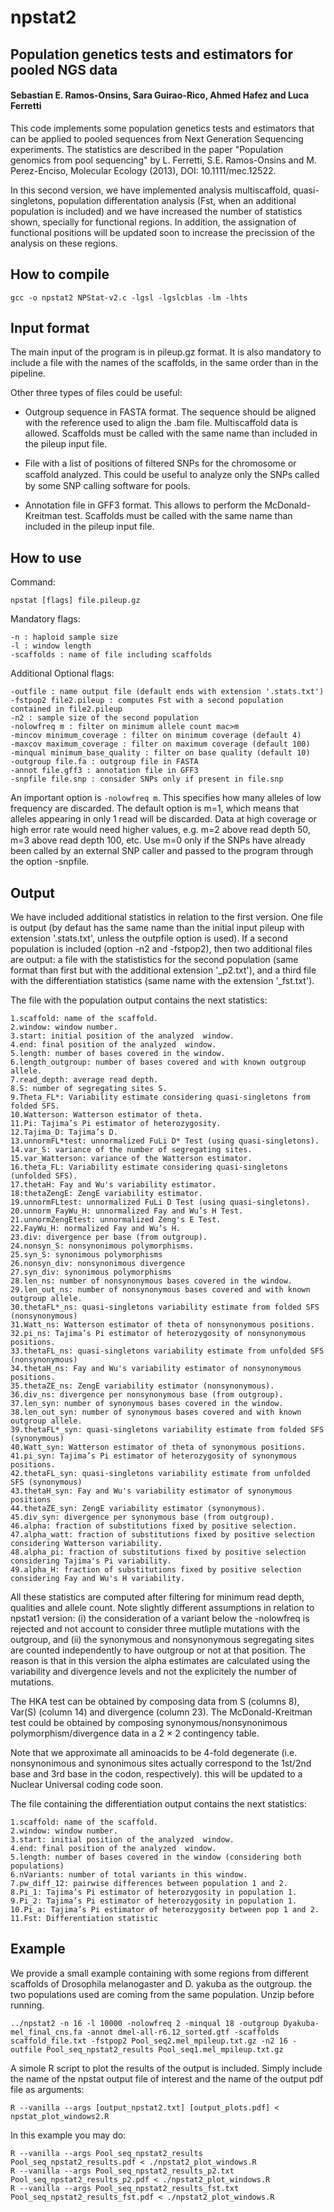 # npstat2

## Population genetics tests and estimators for pooled NGS data

#### Sebastian E. Ramos-Onsins, Sara Guirao-Rico, Ahmed Hafez and Luca Ferretti

This code implements some population genetics tests and estimators that can be applied to pooled sequences from Next Generation Sequencing experiments. The statistics are described in the paper "Population genomics from pool sequencing" by L. Ferretti, S.E. Ramos-Onsins and M. Perez-Enciso, Molecular Ecology (2013), DOI: 10.1111/mec.12522.

In this second version, we have implemented analysis multiscaffold, quasi-singletons, population differentation analysis (Fst, when an additional population is included) and we have increased the number of statistics shown, specially for functional regions. In addition, the assignation of functional positions will be updated soon to increase the precission of the analysis on these regions.

## How to compile

	gcc -o npstat2 NPStat-v2.c -lgsl -lgslcblas -lm -lhts
	
## Input format

The main input of the program is in pileup.gz format. It is also mandatory to include a file with the names of the scaffolds, in the same order than in the pipeline.

Other three types of files could be useful:

- Outgroup sequence in FASTA format. The sequence should be aligned with the reference used to align the .bam file. Multiscaffold data is allowed. Scaffolds must be called with the same name than included in the pileup input file. 

- File with a list of positions of filtered SNPs for the chromosome or scaﬀold analyzed. This could be useful to analyze only the SNPs called by some SNP calling software for pools.

- Annotation file in GFF3 format. This allows to perform the McDonald-Kreitman test. Scaffolds must be called with the same name than included in the pileup input file. 

## How to use

Command:

	npstat [flags] file.pileup.gz
	    
Mandatory flags:

    -n : haploid sample size
    -l : window length
    -scaffolds : name of file including scaffolds   
 
 Additional Optional flags:
   
    -outfile : name output file (default ends with extension '.stats.txt')
    -fstpop2 file2.pileup : computes Fst with a second population contained in file2.pileup
    -n2 : sample size of the second population
    -nolowfreq m : filter on minimum allele count mac>m
    -mincov minimum_coverage : filter on minimum coverage (default 4)
    -maxcov maximum_coverage : filter on maximum coverage (default 100)
    -minqual minimum_base_quality : filter on base quality (default 10)
    -outgroup file.fa : outgroup file in FASTA
    -annot file.gff3 : annotation file in GFF3
    -snpfile file.snp : consider SNPs only if present in file.snp

An important option is `-nolowfreq m`. This specifies how many alleles of
low frequency are discarded. The default option is m=1, which means that
alleles appearing in only 1 read will be discarded. Data at high coverage or
high error rate would need higher values, e.g. m=2 above read depth 50,
m=3 above read depth 100, etc. Use m=0 only if the SNPs have already
been called by an external SNP caller and passed to the program through
the option -snpfile.

## Output

We have included additional statistics in relation to the first version. One file is output (by defaut has the same name than the initial input pileup with extension '.stats.txt', unless the outpfile option is used). If a second population is included (option -n2 and -fstpop2), then two additional files are output: a file with the statististics for the second population (same format than first but with the additional extension '\_p2.txt'), and a third file with the differentiation statistics (same name with the extension '\_fst.txt').

The file with the population output contains the next statistics:

	1.scaffold: name of the scaffold.
	2.window: window number.
	3.start: initial position of the analyzed  window.
	4.end: final position of the analyzed  window.
	5.length: number of bases covered in the window.
	6.length_outgroup: number of bases covered and with known outgroup allele.
	7.read_depth: average read depth.
	8.S: number of segregating sites S.
	9.Theta_FL*: Variability estimate considering quasi-singletons from folded SFS.
	10.Watterson: Watterson estimator of theta.
	11.Pi: Tajima’s Pi estimator of heterozygosity.
	12.Tajima_D: Tajima’s D.
	13.unnormFL*test: unnormalized FuLi D* Test (using quasi-singletons). 
	14.var_S: variance of the number of segregating sites.
	15.var_Watterson: variance of the Watterson estimator.
	16.theta_FL: Variability estimate considering quasi-singletons (unfolded SFS). 
	17.thetaH: Fay and Wu's variability estimator.
	18:thetaZengE: ZengE variability estimator.
	19.unnormFLtest: unnormalized FuLi D Test (using quasi-singletons).
	20.unnorm_FayWu_H: unnormalized Fay and Wu’s H Test.
	21.unnormZengEtest: unnormalized Zeng's E Test.
	22.FayWu_H: normalized Fay and Wu’s H.
	23.div: divergence per base (from outgroup). 
	24.nonsyn_S: nonsynonimous polymorphisms.
	25.syn_S: synonimous polymorphisms
	26.nonsyn_div: nonsynonimous divergence
	27.syn_div: synonimous polymorphisms
	28.len_ns: number of nonsynonymous bases covered in the window.
	29.len_out_ns: number of nonsynonymous bases covered and with known outgroup allele.
	30.thetaFL*_ns: quasi-singletons variability estimate from folded SFS (nonsynonymous) 
	31.Watt_ns: Watterson estimator of theta of nonsynonymous positions.
	32.pi_ns: Tajima’s Pi estimator of heterozygosity of nonsynonymous positions.
	33.thetaFL_ns: quasi-singletons variability estimate from unfolded SFS (nonsynonymous)
	34.thetaH_ns: Fay and Wu's variability estimator of nonsynonymous positions.
	35.thetaZE_ns: ZengE variability estimator (nonsynonymous).
	36.div_ns: divergence per nonsynonymous base (from outgroup).
	37.len_syn: number of synonymous bases covered in the window.
	38.len_out_syn: number of synonymous bases covered and with known outgroup allele. 
	39.thetaFL*_syn: quasi-singletons variability estimate from folded SFS (synonymous) 
	40.Watt_syn: Watterson estimator of theta of synonymous positions.
	41.pi_syn: Tajima’s Pi estimator of heterozygosity of synonymous positions.
	42.thetaFL_syn: quasi-singletons variability estimate from unfolded SFS (synonymous)
	43.thetaH_syn: Fay and Wu's variability estimator of synonymous positions
	44.thetaZE_syn: ZengE variability estimator (synonymous).
	45.div_syn: divergence per synonymous base (from outgroup).
	46.alpha: fraction of substitutions fixed by positive selection.
	47.alpha_watt: fraction of substitutions fixed by positive selection considering Watterson variability.
	48.alpha_pi: fraction of substitutions fixed by positive selection considering Tajima's Pi variability.
	49.alpha_H: fraction of substitutions fixed by positive selection considering Fay and Wu's H variability.

All these statistics are computed after filtering for minimum read depth,
qualities and allele count. Note slightly different assumptions in relation to npstat1 version: (i) the consideration of a variant below the -nolowfreq is rejected and not account to consider three mutliple mutations with the outgroup, and (ii) the synonymous and nonsynonymous segregating sites are counted independently to have outgroup or not at that position. The reason is that in this version the alpha estimates are calculated using the variability and divergence levels and not the explicitely the number of mutations.

The HKA test can be obtained by composing data from S (columns 8), Var(S) (column 14) and divergence (column 23). The McDonald-Kreitman
test could be obtained by composing synonymous/nonsynonimous polymorphism/divergence data in a 2 × 2 contingency table. 

Note that we approximate all aminoacids to be 4-fold degenerate (i.e.
nonsynonimous and synonimous sites actually correspond to the 1st/2nd
base and 3rd base in the codon, respectively). this will be updated to a Nuclear Universal coding code soon.

The file containing the differentiation output contains the next statistics:

	1.scaffold: name of the scaffold.
	2.window: window number.	
	3.start: initial position of the analyzed  window.
	4.end: final position of the analyzed  window.
	5.length: number of bases covered in the window (considering both populations)
	6.nVariants: number of total variants in this window.
	7.pw_diff_12: pairwise differences between population 1 and 2.
	8.Pi_1: Tajima’s Pi estimator of heterozygosity in population 1.
	9.Pi_2: Tajima’s Pi estimator of heterozygosity in population 1.
	10.Pi_a: Tajima’s Pi estimator of heterozygosity between pop 1 and 2.
	11.Fst: Differentiation statistic
	
## Example

We provide a small example containing with some regions from different scaffolds of Drosophila melanogaster and D. yakuba as the outgroup. the two populations used are coming from the same population. Unzip before running.

	../npstat2 -n 16 -l 10000 -nolowfreq 2 -minqual 18 -outgroup Dyakuba-mel_final_cns.fa -annot dmel-all-r6.12_sorted.gtf -scaffolds scaffold_file.txt -fstpop2 Pool_seq2.mel_mpileup.txt.gz -n2 16 -outfile Pool_seq_npstat2_results Pool_seq1.mel_mpileup.txt.gz
	
A simole R script to plot the results of the output is included. Simply include the name of the npstat output file of interest and the name of the output pdf file as arguments:

	R --vanilla --args [output_npstat2.txt] [output_plots.pdf] < npstat_plot_windows2.R 

In this example you may do:

	R --vanilla --args Pool_seq_npstat2_results Pool_seq_npstat2_results.pdf < ./npstat2_plot_windows.R
	R --vanilla --args Pool_seq_npstat2_results_p2.txt Pool_seq_npstat2_results_p2.pdf < ./npstat2_plot_windows.R
	R --vanilla --args Pool_seq_npstat2_results_fst.txt Pool_seq_npstat2_results_fst.pdf < ./npstat2_plot_windows.R

	
	
